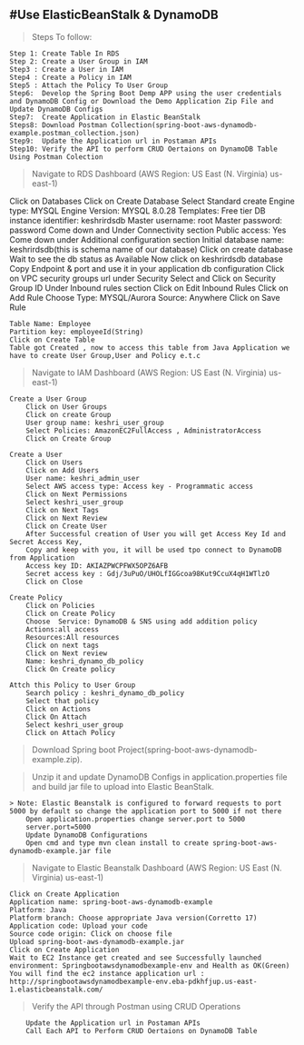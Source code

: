 
#Use ElasticBeanStalk & DynamoDB
-----------------------------------------------------------------------------------------------------------------------------------------------------------------------

> Steps To follow: 
	
	Step 1: Create Table In RDS
	Step 2: Create a User Group in IAM
	Step3 : Create a User in IAM
	Step4 : Create a Policy in IAM
	Step5 : Attach the Policy To User Group
	Step6:  Develop the Spring Boot Demp APP using the user credentials and DynamoDB Config or Download the Demo Application Zip File and Update DynamoDB Configs
	Step7:  Create Application in Elastic BeanStalk
	Steps8: Download Postman Collection(spring-boot-aws-dynamodb-example.postman_collection.json)
	Step9:  Update the Application url in Postaman APIs
	Step10: Verify the API to perform CRUD Oertaions on DynamoDB Table Using Postman Colection

> Navigate to RDS Dashboard (AWS Region: US East (N. Virginia) us-east-1)
	
  Click on Databases
	Click on Create Database
  Select Standard create
  Engine type: MYSQL
  Engine Version: MYSQL 8.0.28
  Templates: Free tier
  DB instance identifier: keshrirdsdb
  Master username: root
  Master password: password
  Come down and Under Connectivity section
  Public access: Yes
  Come down under Additional configuration section
  Initial database name: keshrirdsdb(this is schema name of our database)
  Click on create database
  Wait to see the db status as Available
  Now click on keshrirdsdb database
  Copy Endpoint & port and use it in your application db configuration
  Click on VPC security groups url under Security
  Select and Click on Security Group ID
  Under Inbound rules section Click on Edit Inbound Rules
  Click on Add Rule
  Choose Type: MYSQL/Aurora
  Source: Anywhere
  Click on Save Rule
  
	Table Name: Employee
	Partition key: employeeId(String)
	Click on Create Table
	Table got Created , now to access this table from Java Application we have to create User Group,User and Policy e.t.c

> Navigate to IAM Dashboard (AWS Region: US East (N. Virginia) us-east-1)
	
	Create a User Group
		Click on User Groups
		Click on create Group
		User group name: keshri_user_group
		Select Policies: AmazonEC2FullAccess , AdministratorAccess
		Click on Create Group
	
	Create a User
		Click on Users
		Click on Add Users
		User name: keshri_admin_user
		Select AWS access type: Access key - Programmatic access
		Click on Next Permissions
		Select keshri_user_group
		Click on Next Tags
		Click on Next Review
		Click on Create User
		After Successful creation of User you will get Access Key Id and Secret Access Key, 
		Copy and keep with you, it will be used tpo connect to DynamoDB from Application
		Access key ID: AKIAZPWCPFWX5OPZ6AFB
		Secret access key : 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
		Click on Close
	
	Create Policy
		Click on Policies
		Click on Create Policy
		Choose  Service: DynamoDB & SNS using add addition policy
		Actions:all access
		Resources:All resources
		Click on next tags
		Click on Next review
		Name: keshri_dynamo_db_policy
		Click On Create policy
	
	Attch this Policy to User Group
		Search policy : keshri_dynamo_db_policy
		Select that policy
		Click on Actions
		Click On Attach
		Select keshri_user_group
		Click on Attach Policy
			
> Download Spring boot Project(spring-boot-aws-dynamodb-example.zip). 

> Unzip it and update DynamoDB Configs in application.properties file and build jar file to upload into Elastic BeanStalk.
	
	> Note: Elastic Beanstalk is configured to forward requests to port 5000 by default so change the application port to 5000 if not there
		Open application.properties change server.port to 5000
		server.port=5000
		Update DynamoDB Configurations
		Open cmd and type mvn clean install to create spring-boot-aws-dynamodb-example.jar file
		
> Navigate to Elastic Beanstalk Dashboard (AWS Region: US East (N. Virginia) us-east-1)
	
	Click on Create Application
	Application name: spring-boot-aws-dynamodb-example
	Platform: Java
	Platform branch: Choose appropriate Java version(Corretto 17)
	Application code: Upload your code
	Source code origin: Click on choose file
	Upload spring-boot-aws-dynamodb-example.jar
	Click on Create Application
	Wait to EC2 Instance get created and see Successfully launched environment: Springbootawsdynamodbexample-env and Health as OK(Green)
	You will find the ec2 instance application url : http://springbootawsdynamodbexample-env.eba-pdkhfjup.us-east-1.elasticbeanstalk.com/
	
> Verify the API through Postman using CRUD Operations
		
		Update the Application url in Postaman APIs
		Call Each API to Perform CRUD Oertaions on DynamoDB Table
		
		
